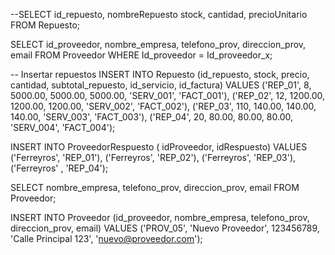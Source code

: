 --SELECT
    id_repuesto,
nombreRepuesto
    stock,
    cantidad,
precioUnitario
FROM
    Repuesto;






SELECT
    id_proveedor,
    nombre_empresa,
    telefono_prov,
    direccion_prov,
    email
FROM
    Proveedor
WHERE 
Id_proveedor = Id_proveedor_x;

-- Insertar repuestos
INSERT INTO Repuesto (id_repuesto, stock, precio, cantidad, subtotal_repuesto, id_servicio, id_factura)
VALUES 
   ('REP_01', 8, 5000.00, 5000.00, 5000.00, 'SERV_001', 'FACT_001'),
   ('REP_02', 12, 1200.00, 1200.00, 1200.00, 'SERV_002', 'FACT_002'),
   ('REP_03', 110, 140.00, 140.00, 140.00, 'SERV_003', 'FACT_003'),
   ('REP_04', 20, 80.00, 80.00, 80.00, 'SERV_004', 'FACT_004');

INSERT INTO ProveedorRespuesto ( idProveedor, idRespuesto)
VALUES
('Ferreyros', 'REP_01'),
('Ferreyros', 'REP_02'),
('Ferreyros', 'REP_03'),
('Ferreyros' , 'REP_04');





SELECT nombre_empresa, telefono_prov, direccion_prov, email
FROM Proveedor;

INSERT INTO Proveedor (id_proveedor, nombre_empresa, telefono_prov, direccion_prov, email)
VALUES ('PROV_05', 'Nuevo Proveedor', 123456789, 'Calle Principal 123', 'nuevo@proveedor.com');
